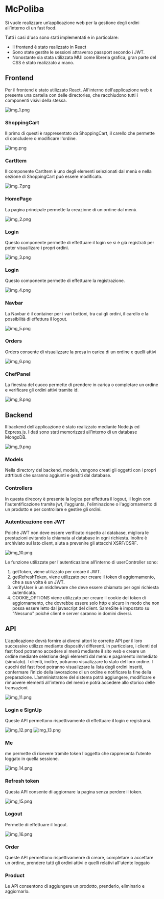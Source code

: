 # McPoliba

Si vuole realizzare un’applicazione web per la gestione degli ordini all’interno di un fast food.

Tutti i casi d'uso sono stati implementati e in particolare:
- Il frontend è stato realizzato in React
- Sono state gestite le sessioni attraverso passport secondo i JWT. 
- Nonostante sia stata utilizzata MUI come libreria grafica, gran parte del CSS è stato realizzato a mano.

## Frontend

Per il frontend è stato utilizzato React.
All'interno dell'applicazione web è presente una cartella con delle directories, che 
racchiudono tutti i componenti visivi della stessa.

![img_1.png](docs/img_1.png)

### ShoppingCart

Il primo di questi è rappresentato da ShoppingCart, il carello che permette di 
concludere o modificare l'ordine.

![img.png](docs/img.png)

### CartItem

Il componente CartItem è uno degli elementi selezionati dal menù e nella sezione di ShoppingCart 
può essere modificato.

![img_7.png](docs/img_7.png)

### HomePage 

La pagina principale permette la creazione di un ordine dal menù.

![img_2.png](docs/img_2.png)

### Login 

Questo componente permette di effettuare il login se si è 
già registrati per poter visuallizare i propri ordini.

![img_3.png](docs/img_3.png)

### Login

Questo componente permette di effettuare la registrazione.

![img_4.png](docs/img_4.png)

### Navbar

La Navbar è il container per i vari bottoni, tra cui gli ordini, 
il carello e la possibilità di effettura il logout.

![img_5.png](docs/img_5.png)

### Orders 

Orders consente di visualizzare la presa in carica di un ordine e quelli attivi

![img_6.png](docs/img_6.png)

### ChefPanel

La finestra del cuoco permette di prendere in carica o completare un 
ordine e verificare gli ordini attivi tramite id.

![img_8.png](docs/img_8.png)

## Backend

Il backend dell’applicazione è stato realizzato mediante Node.js ed Express.js.
I dati sono stati memorizzati all’interno di un database MongoDB.

![img_9.png](docs/img_9.png)

### Models

Nella directory del backend, models, vengono creati gli oggetti con i propri 
attrtibuti che saranno aggiunti e gestiti dal database.

### Controllers

In questa direcory è presente la logica per effettura  il logout, il login con 
l'autentificazione tramite jwt, l'aggiunta, l'eliminazione o l'aggiornamento 
di un prodotto e per controllare e gestire gli ordini.

### Autenticazione con JWT

Poiché JWT non deve essere verificato rispetto al database, migliora le prestazioni evitando la chiamata al database
in ogni richiesta.
Inoltre è archiviato sul lato client, aiuta a prevenire gli attacchi XSRF/CSRF.

![img_10.png](docs/img_10.png)

Le funzione utilizzate per l'autenticazione all'interno di userController sono:
1. getToken, viene utilizzato per creare il JWT.
2. getRefreshToken, viene utilizzato per creare il token di aggiornamento, che a sua volta è un JWT.
3. verifyUser è un middleware che deve essere chiamato per ogni richiesta autenticata.
4. COOKIE_OPTIONS viene utilizzato per creare il cookie del token di aggiornamento, che dovrebbe essere solo http e sicuro in modo che non possa essere letto dal javascript del client. SameSite è impostato su "Nessuno" poiché client e server saranno in domini diversi.

## API

L’applicazione dovrà fornire ai diversi attori le corrette API per il loro successivo utilizzo mediante dispositivi 
differenti. In particolare, i clienti del fast food potranno accedere al menù mediante il sito web e creare un ordine
mediante selezione degli elementi dal menù e pagamento immediato (simulato). I clienti, inoltre, potranno visualizzare lo 
stato del loro ordine. I cuochi del fast food potranno visualizzare la lista degli ordini inseriti, confermare l’inizio 
della lavorazione di un ordine e notificare la fine della preparazione. L’amministratore del sistema potrà aggiungere, 
modificare e rimuovere elementi all’interno del menù e potrà accedere allo storico delle transazioni.

![img_11.png](docs/img_11.png)

### Login e SignUp

Queste API permettono rispettivamente di effettuare il login e registrarsi.

![img_12.png](docs/img_12.png)
![img_13.png](docs/img_13.png)

### Me

me permette di ricevere tramite token l'oggetto che rappresenta l'utente loggato in quella sessione.

![img_14.png](docs/img_14.png)

### Refresh token 

Questa API consente di aggiornare la pagina senza perdere il token.

![img_15.png](docs/img_15.png)

 
### Logout 

Permette di effettuare il logout.

![img_16.png](docs/img_16.png) 

### Order

Queste API permettono rispettivamenre di creare, completare o accettare un ordine, prendere tutti gli ordini
attivi e quelli relativi all'utente loggato

### Product 

Le APi consentono di aggiungere un prodotto, prenderlo, eliminarlo e aggiornarlo.



